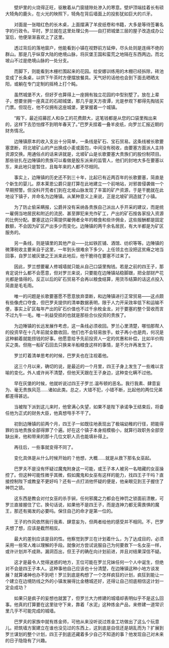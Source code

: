 　　壁炉里的火烧得正旺，驱散着从门窗缝隙处渗入的寒意。壁炉顶端挂着长有硕大犄角的鹿头，在火光的映照下，犄角在背后墙面上的投影犹如巨大的爪牙。

　　对面是一张暗红色的长木桌，上面摆满了羊皮纸卷和书籍，大多是等待签署名字的行政令。平时，罗兰就在这里处理公务——自打把城堡三层的屋子改造成办公室后，他便渐渐喜欢上了这里。

　　透过背后的落地窗户，他能看到小镇在视野前方延伸，尽头处则是连绵不绝的群山。那是几乎纵穿大陆的绝境山脉，将灰堡王国和蛮荒之地隔在东西两边。而北坡山不过是绝境山脉的一处分支。

　　而脚下，则能看到木栅栏围起来的花园。给安娜训练用的木棚已经拆除，砖池变成了长条桌，以供下午茶时方便摆放餐具。天气好的话他也会到下面去晒晒太阳，或躺在专门定制的摇椅上打个盹。

　　虽然城堡不大，但好歹也算得上一座拥有独立花园的中型别墅了。放在上辈子，想要坐拥一座真正的石砌城堡，那几乎是天方夜谭，光是参观下都得先掏钱买门票。但现在，他不仅拥有这座城堡，更掌握着一个城镇。

　　“殿下，最近招募匠人和杂工的花费颇大，这笔钱都是从您的口袋里掏出来的，这样下去恐怕撑不到明年春天了。”巴罗夫捏着一叠羊皮纸，向罗兰汇报近期的财务情况。

　　边陲镇原本的收入支出十分简单，一条线是矿石、宝石贸易。这条线被长歌要塞垄断，将北坡矿山的产出换成小麦或面包，中间没有税收，由要塞方面派人主持资源交换。用通俗点的话来讲就是，北坡矿山是长歌要塞大贵族们的股份制项目。那些驻扎在边陲镇的贵族可以看做是股东派来的监管人，他们的封地大多在要塞以东，来此地只是暂住，且每年来的人都不尽相同。

　　事实上，边陲镇的历史还不到三十年，比起已有近两百年的长歌要塞，简直是个新生的婴儿。原本莱恩公爵只是打算在此地建立一个前哨站，对邪兽侵袭做一个早期预警。但没料开荒者们到在北坡山脉发现了丰富的矿产资源，于是干脆就在此地设下镇子，并命名为边陲镇。从某种意义上来说，正是北坡矿洞造就了小镇。

　　为了防止偷采瞒报，公爵并没有采纳各贵族自己派出人手开采的建议，而是统一雇佣当地居民和附近的流民、甚至罪犯来充作矿工，产出的矿石按各家投入资源的比例分配。要塞这边只需提供雇佣者全年的粮食和些许佣金，这些报酬都是固定数额，不会因为矿区产出多少而变化。边陲镇的两千余名居民，有大半都是为矿区服务的。

　　另一条线，则是镇里的其他产业——比如铁匠铺、酒馆、纺织等等。边陲镇的微薄税收主要来自于这里，一年到头很难余下多少。上任领主也没把这贫瘠之地当回事，自罗兰被灰堡之王派来此地后，他干脆待在要塞不过来了。

　　因此，罗兰想要雇人修城墙就只能从自己口袋里掏钱。若是之前的四王子，那肯定说什么都不会愿意，但对罗兰来说，只要能在边陲镇站稳脚跟，把全部财产花光都是值得的。反正以后的矿石贸易不会再以粮食结算，用货币结算的话这点投入简直是毛毛雨。

　　唯一的问题是长歌要塞愿不愿意放弃垄断，和边陲镇进行正常贸易——这点颇有些像虎口夺食，但巴罗夫提供的清单数据表明，限于人力开采效率低下和运输不便，事实上矿区每年产出的矿石价值也不过千余枚金龙，对于要塞的整个营收而言不过九牛一毛。唯一利益受损的也就是那些合伙投资的贵族了。

　　为边陲镇的长远发展作考虑，这一条线必须收回。罗兰心里清楚，哪怕那帮人的投资早在十几年前就全数收回，他们也不会轻易放手。蚊子再小也是肉，何况是这种躺着就能捞钱的好事。他愿意给予先前投资人一定的优惠和补偿，比如半价购买之类。但拖一船矿石回去只换来半船粮食这样的事情，是不允许再发生了。

　　罗兰盯着清单思考的时候，巴罗夫也在注视着他。

　　这三个月以来，确切的说，是最近的一个月里，四王子身上发生了一些难以言喻的变化。外人或许尚不清楚，但他天天跟在王子身边，这种变化瞒不过他。

　　早在灰堡的时候，他就听说过四王子罗兰.温布顿的恶名。我行我素、肆意妄为、毫无贵族风范……诸如此类。总之，大错不犯，小错不断，比起他的两位兄弟都差得甚远。

　　当被陛下派到这儿来时，他曾满心失望，如果不是陛下承诺争王结束后，将委任他为正式的财务大臣，他真想甩手不干了。

　　初到边陲镇的前两个月，四王子一如既往地表现出了极端幼稚的行径，把能得罪的当地贵族全部得罪了个遍。好在这个镇子本身规模极小，就算行政职务全部空缺出来，他和带来的那十几位文职人员也能填补得上。

　　再往后，一些事就变得不同了。

　　变化具体是从什么时候开始的？他想，大概……就是从救下那名女巫起。

　　巴罗夫不是没有怀疑过魔鬼附身这一可能，或王子本人被另一名暗藏的女巫操控了。但这种可能性微乎其微，假如魔鬼和女巫有这样的能力，找四王子干吗？直接控制陛下或教皇不更好吗？还有一点打消他怀疑的便是，他亲眼见到王子握住了神罚之锁。

　　这东西是教会对付女巫的杀手锏，任何邪魔之力都会在神罚之锁面前溃散，可罗兰直接握住了它。换句话说，如果他不是四王子，而是连神力都无需畏惧的魔王，那还有揭发的必要吗。保住自己的命才是第一位的。

　　王子的作风依然我行我素、肆意妄为，但两者给他的感受并不相同。不，巴罗夫想了想，应该是截然相反。

　　最大的差别应该是目的性。他察觉到罗兰在计划着什么，为了达成目的，必须采用一些常人难以理解的手段。就像对方尝试说服自己为何要救下一名女巫一样，或许计划并不成熟，漏洞百出，但王子的确在向计划前进，并且对结果深信不疑。

　　这才是最令人觉得迷惑的地方，王位可能在罗兰兄妹任何一个人中诞生，但绝对不会是四王子本人。这种事他自己应该也十分清楚，在边陲镇这种小地方谈发展？就算诸神也办不到吧！罗兰到底是构想了一个怎样疯狂的计划，疯狂到能让一个建立在边境防线之外的小镇发展得比金穗城还好，还得让自己彻底相信这计划一定会成功？

　　如果只是疯子的妄想也就罢了，但罗兰大力修建的城墙却表明似乎不是这么回事。他真的打算要在这里驻守下来，靠着「水泥」这种炼金产品，来修建一道常识里几乎不可能完成的城墙。

　　巴罗夫的家族中就有炼金师，可他从来没听说过炼金工坊做出了这么个玩意儿。把筑墙方案建立在谁也没见过的东西上，这到底是自信还是胡乱而为？扩展到罗兰谋划的整个计划，四王子到底还藏着多少自己不知道的事？他发现自己对未来的日子隐隐有了兴趣。
